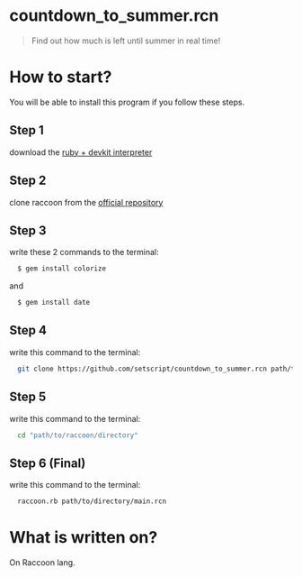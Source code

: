 # countdown_to_summer.rcn
> Find out how much is left until summer in real time!
# How to start?
You will be able to install this program if you follow these steps.
## Step 1
download the [ruby + devkit interpreter](https://rubyinstaller.org/downloads/)
## Step 2
clone raccoon from the [official repository](https://github.com/rcsource/raccoon/)
## Step 3
write these 2 commands to the terminal:
```sh
  $ gem install colorize
```
and
```sh
  $ gem install date
```
## Step 4
write this command to the terminal:
```sh
  git clone https://github.com/setscript/countdown_to_summer.rcn path/to/directory
```
## Step 5
write this command to the terminal:
```sh
  cd "path/to/raccoon/directory"
```
## Step 6 (Final)
write this command to the terminal:
```sh
  raccoon.rb path/to/directory/main.rcn
```
# What is written on?
On Raccoon lang.
